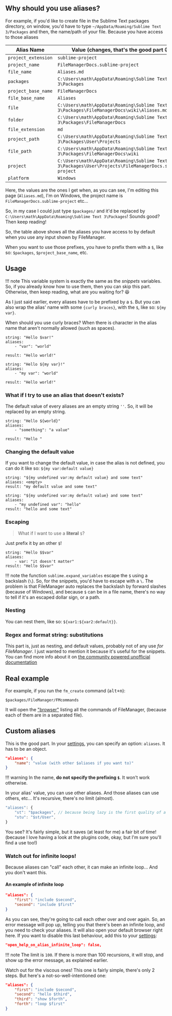 ## Why should you use aliases?

For example, if you'd like to create file in the Sublime Text packages directory, on window, 
you'd have to type `~/AppData/Roaming/Sublime Text 3/Packages` and then, the name/path of your
file. Because you have access to those aliases

|      Alias Name     |                              Value (changes, that's the good part :wink:)                             |
|---------------------|-------------------------------------------------------------------------------------------------------|
| `project_extension` | `sublime-project`                                                                                     |
| `project_name`      | `FileManagerDocs.sublime-project`                                                                     |
| `file_name`         | `Aliases.md`                                                                                          |
| `packages`          | `C:\Users\math\AppData\Roaming\Sublime Text 3\Packages`                                               |
| `project_base_name` | `FileManagerDocs`                                                                                     |
| `file_base_name`    | `Aliases`                                                                                             |
| `file`              | `C:\Users\math\AppData\Roaming\Sublime Text 3\Packages\FileManagerDocs\wiki\Aliases.md`               |
| `folder`            | `C:\Users\math\AppData\Roaming\Sublime Text 3\Packages\FileManagerDocs`                               |
| `file_extension`    | `md`                                                                                                  |
| `project_path`      | `C:\Users\math\AppData\Roaming\Sublime Text 3\Packages\User\Projects`                                 |
| `file_path`         | `C:\Users\math\AppData\Roaming\Sublime Text 3\Packages\FileManagerDocs\wiki`                          |
| `project`           | `C:\Users\math\AppData\Roaming\Sublime Text 3\Packages\User\Projects\FileManagerDocs.sublime-project` |
| `platform`          | `Windows`                                                                                             |

Here, the values are the ones I get when, as you can see, I'm editing this page (`Aliases.md`), 
I'm on Windows, the project name is `FileManagerDocs.sublime-project` etc...

So, in my case I could just type `$packages/` and it'd be replaced by 
`C:\Users\math\AppData\Roaming\Sublime Text 3\Packages`! Sounds good? Then keep reading!

So, the table above shows all the aliases you have access to by default when you use any input
shown by FileManager.

When you want to use those prefixes, you have to prefix them with a `$`, like so: `$packages`, 
`$project_base_name`, etc.

## Usage

!!! note
    This variable system is exactly the same as the *snippets* variables. So, if you already know
    how to use them, then you can skip this part. Otherwise, then keep reading, what are you
    waiting for? :laughing:


As I just said earlier, every aliases have to be prefixed by a `$`. But you can also wrap the
alias' name with some `{curly braces}`, with the `$`, like so: `${my var}`. 

When should you use curly braces? When there is character in the alias name that aren't normally
allowed (such as spaces).

```
string: "Hello $var!"
aliases: 
    - "var": "world"

result: "Hello world!"

string: "Hello ${my var}!"
aliases: 
    - "my var": "world"

result: "Hello world!"
```

### What if I try to use an alias that doesn't exists?

The default value of every aliases are an empty string `''`. So, it will be replaced by an empty
string.

```
string: "Hello ${world}"
aliases: 
    - "something": "a value"

result: "Hello "

```

### Changing the default value

If you want to change the default value, in case the alias is not defined, you can do it like so:
`${my var:default value}`

```
string: "${my undefined var:my default value} and some text"
aliases: <empty>
result: "my default value and some text"

string: "${my undefined var:my default value} and some text"
aliases: 
    - "my undefined var": "hello"
result: "hello and some text"
```

### Escaping

> What if I want to use a **literal** `$`?

Just prefix it by an other `$`!

```
string: "Hello $$var"
aliases:
    - var: "it doesn't matter"
result: "Hello $$var"
```

!!! note
    the function `sublime.expand_variables` escape the `$` using a backslash (`\`). So, for the
    snippets, you'd have to escape with a `\`. The problem is that FileManager auto replaces the 
    backslash by forward slashes (because of Windows), and because `$` can be in a file name, 
    there's no way to tell if it's an escaped dollar sign, or a path.

### Nesting

You can nest them, like so: `${var1:${var2:default}}`.

### Regex and format string: substitutions

This part is, just as nesting, and default values, probably not of any use *for FileManager*.
I just wanted to mention it because it's useful for the snippets. You can find more info about it 
on [the community powered unofficial documentation][undocs-snippet]

## Real example

For example, if you run the `fm_create` command (<kbd>alt+n</kbd>):

```
$packages/FileManager/FMcommands
```

It will open the ["browser"](Commands#the-browser) listing all the commands of FileManager,
(because each of them are in a separated file).

## Custom aliases

This is the good part. In your [settings](settings.md), you can specify an option: `aliases`. It
has to be an object.

```json
"aliases": {
    "name": "value (with other $aliases if you want to)"
}
```

!!! warning
    In the name, **do not specify the prefixing `$`**. It won't work otherwise.

In your alias' value, you can use other aliases. And those aliases can use others, etc... It's
recursive, there's no limit (almost). 


```js
"aliases": {
    "st": "$packages", // because being lazy is the first quality of a programmer ;)
    "stu": "$st/User",
}
```

You see? It's fairly simple, but it saves (at least for me) a fair bit of time! (because I love
having a look at the plugins code, okay, but I'm sure you'll find a use too!)

### Watch out for infinite loops!

Because aliases can "call" each other, it can make an infinite loop... And you don't want this.

#### An example of infinite loop

```json
"aliases": {
    "first": "include $second",
    "second": "include $first"
}
```

As you can see, they're going to call each other over and over again. So, an error message will pop
up, telling you that there's been an infinite loop, and you need to check your aliases. It will
also open your default browser right here. If you want to disable this last behaviour, add this to
your [settings](settings.md):

```json
"open_help_on_alias_infinite_loop": false,
```

!!! note
    The limit is `100`. If there is more than 100 recursions, it will stop, and show up the error
    message, as explained earlier.


Watch out for the viscous ones! This one is fairly simple, there's only 2 steps. 
But here's a not-so-well-intentioned one:

```json
"aliases": {
    "first": "include $second",
    "second": "hello $third",
    "third": "show $forth",
    "forth": "loop $first"
}
```

[undocs-snippet]: http://docs.sublimetext.info/en/latest/extensibility/snippets.html#substitutions
